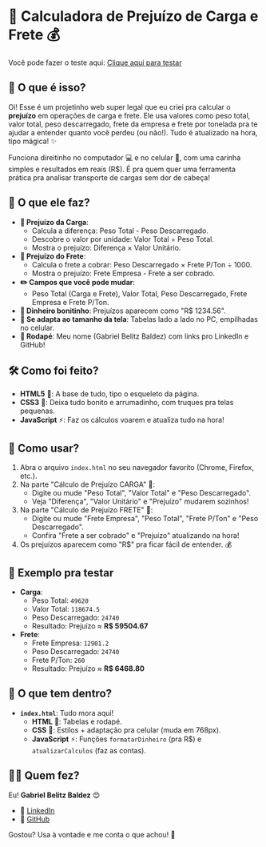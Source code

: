 
# 🚛 Calculadora de Prejuízo de Carga e Frete 💰
Você pode fazer o teste aqui: [Clique aqui para testar](https://precious-arithmetic-be191f.netlify.app/)
## 🌟 O que é isso?

Oi! Esse é um projetinho web super legal que eu criei pra calcular o **prejuízo** em operações de carga e frete. Ele usa valores como peso total, valor total, peso descarregado, frete da empresa e frete por tonelada pra te ajudar a entender quanto você perdeu (ou não!). Tudo é atualizado na hora, tipo mágica! ✨

Funciona direitinho no computador 💻 e no celular 📱, com uma carinha simples e resultados em reais (R$). É pra quem quer uma ferramenta prática pra analisar transporte de cargas sem dor de cabeça!

## 🎉 O que ele faz?

- **🚚 Prejuízo da Carga**:
  - Calcula a diferença: Peso Total - Peso Descarregado.
  - Descobre o valor por unidade: Valor Total ÷ Peso Total.
  - Mostra o prejuízo: Diferença × Valor Unitário.
- **🚐 Prejuízo do Frete**:
  - Calcula o frete a cobrar: Peso Descarregado × Frete P/Ton ÷ 1000.
  - Mostra o prejuízo: Frete Empresa - Frete a ser cobrado.
- **✏️ Campos que você pode mudar**:
  - Peso Total (Carga e Frete), Valor Total, Peso Descarregado, Frete Empresa e Frete P/Ton.
- **💸 Dinheiro bonitinho**: Prejuízos aparecem como "R$ 1234.56".
- **📏 Se adapta ao tamanho da tela**: Tabelas lado a lado no PC, empilhadas no celular.
- **👋 Rodapé**: Meu nome (Gabriel Belitz Baldez) com links pro LinkedIn e GitHub!

## 🛠️ Como foi feito?

- **HTML5** 📝: A base de tudo, tipo o esqueleto da página.
- **CSS3** 🎨: Deixa tudo bonito e arrumadinho, com truques pra telas pequenas.
- **JavaScript** ⚡: Faz os cálculos voarem e atualiza tudo na hora!

## 🚀 Como usar?

1. Abra o arquivo `index.html` no seu navegador favorito (Chrome, Firefox, etc.).
2. Na parte "Cálculo de Prejuízo CARGA" 🚚:
   - Digite ou mude "Peso Total", "Valor Total" e "Peso Descarregado".
   - Veja "Diferença", "Valor Unitário" e "Prejuízo" mudarem sozinhos!
3. Na parte "Cálculo de Prejuízo FRETE" 🚐:
   - Digite ou mude "Frete Empresa", "Peso Total", "Frete P/Ton" e "Peso Descarregado".
   - Confira "Frete a ser cobrado" e "Prejuízo" atualizando na hora!
4. Os prejuízos aparecem como "R$" pra ficar fácil de entender. 💰

## 🎲 Exemplo pra testar

- **Carga**:
  - Peso Total: `49620`
  - Valor Total: `118674.5`
  - Peso Descarregado: `24740`
  - Resultado: Prejuízo ≈ **R$ 59504.67**
- **Frete**:
  - Frete Empresa: `12901.2`
  - Peso Descarregado: `24740`
  - Frete P/Ton: `260`
  - Resultado: Prejuízo ≈ **R$ 6468.80**

## 📂 O que tem dentro?

- **`index.html`**: Tudo mora aqui!
  - **HTML** 📝: Tabelas e rodapé.
  - **CSS** 🎨: Estilos + adaptação pra celular (muda em 768px).
  - **JavaScript** ⚡: Funções `formatarDinheiro` (pra R$) e `atualizarCalculos` (faz as contas).

## 👨‍💻 Quem fez?

Eu! **Gabriel Belitz Baldez** 😊
- 🔗 [LinkedIn](https://www.linkedin.com/in/gabriel-baldez-6a7847217/)
- 🐙 [GitHub](https://github.com/GabrielBBaldez)

Gostou? Usa à vontade e me conta o que achou! 🚀
